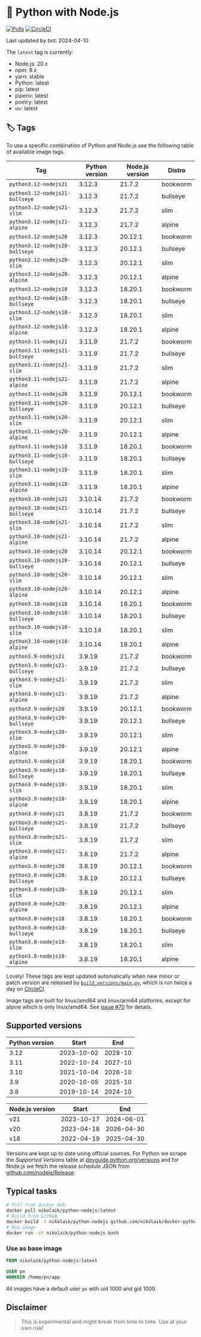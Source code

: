 # 🐳 Python with Node.js

[![Pulls](https://img.shields.io/docker/pulls/nikolaik/python-nodejs.svg?style=flat-square)](https://hub.docker.com/r/nikolaik/python-nodejs/)
[![CircleCI](https://img.shields.io/circleci/project/github/nikolaik/docker-python-nodejs.svg?style=flat-square)](https://circleci.com/gh/nikolaik/docker-python-nodejs)

Last updated by bot: 2024-04-10

The `latest` tag is currently:

- Node.js: 20.x
- npm: 9.x
- yarn: stable
- Python: latest
- pip: latest
- pipenv: latest
- poetry: latest
- uv: latest

## 🏷 Tags

To use a specific combination of Python and Node.js see the following table of available image tags.

<!-- TAGS_START -->

Tag | Python version | Node.js version | Distro
--- | --- | --- | ---
`python3.12-nodejs21` | 3.12.3 | 21.7.2 | bookworm
`python3.12-nodejs21-bullseye` | 3.12.3 | 21.7.2 | bullseye
`python3.12-nodejs21-slim` | 3.12.3 | 21.7.2 | slim
`python3.12-nodejs21-alpine` | 3.12.3 | 21.7.2 | alpine
`python3.12-nodejs20` | 3.12.3 | 20.12.1 | bookworm
`python3.12-nodejs20-bullseye` | 3.12.3 | 20.12.1 | bullseye
`python3.12-nodejs20-slim` | 3.12.3 | 20.12.1 | slim
`python3.12-nodejs20-alpine` | 3.12.3 | 20.12.1 | alpine
`python3.12-nodejs18` | 3.12.3 | 18.20.1 | bookworm
`python3.12-nodejs18-bullseye` | 3.12.3 | 18.20.1 | bullseye
`python3.12-nodejs18-slim` | 3.12.3 | 18.20.1 | slim
`python3.12-nodejs18-alpine` | 3.12.3 | 18.20.1 | alpine
`python3.11-nodejs21` | 3.11.9 | 21.7.2 | bookworm
`python3.11-nodejs21-bullseye` | 3.11.9 | 21.7.2 | bullseye
`python3.11-nodejs21-slim` | 3.11.9 | 21.7.2 | slim
`python3.11-nodejs21-alpine` | 3.11.9 | 21.7.2 | alpine
`python3.11-nodejs20` | 3.11.9 | 20.12.1 | bookworm
`python3.11-nodejs20-bullseye` | 3.11.9 | 20.12.1 | bullseye
`python3.11-nodejs20-slim` | 3.11.9 | 20.12.1 | slim
`python3.11-nodejs20-alpine` | 3.11.9 | 20.12.1 | alpine
`python3.11-nodejs18` | 3.11.9 | 18.20.1 | bookworm
`python3.11-nodejs18-bullseye` | 3.11.9 | 18.20.1 | bullseye
`python3.11-nodejs18-slim` | 3.11.9 | 18.20.1 | slim
`python3.11-nodejs18-alpine` | 3.11.9 | 18.20.1 | alpine
`python3.10-nodejs21` | 3.10.14 | 21.7.2 | bookworm
`python3.10-nodejs21-bullseye` | 3.10.14 | 21.7.2 | bullseye
`python3.10-nodejs21-slim` | 3.10.14 | 21.7.2 | slim
`python3.10-nodejs21-alpine` | 3.10.14 | 21.7.2 | alpine
`python3.10-nodejs20` | 3.10.14 | 20.12.1 | bookworm
`python3.10-nodejs20-bullseye` | 3.10.14 | 20.12.1 | bullseye
`python3.10-nodejs20-slim` | 3.10.14 | 20.12.1 | slim
`python3.10-nodejs20-alpine` | 3.10.14 | 20.12.1 | alpine
`python3.10-nodejs18` | 3.10.14 | 18.20.1 | bookworm
`python3.10-nodejs18-bullseye` | 3.10.14 | 18.20.1 | bullseye
`python3.10-nodejs18-slim` | 3.10.14 | 18.20.1 | slim
`python3.10-nodejs18-alpine` | 3.10.14 | 18.20.1 | alpine
`python3.9-nodejs21` | 3.9.19 | 21.7.2 | bookworm
`python3.9-nodejs21-bullseye` | 3.9.19 | 21.7.2 | bullseye
`python3.9-nodejs21-slim` | 3.9.19 | 21.7.2 | slim
`python3.9-nodejs21-alpine` | 3.9.19 | 21.7.2 | alpine
`python3.9-nodejs20` | 3.9.19 | 20.12.1 | bookworm
`python3.9-nodejs20-bullseye` | 3.9.19 | 20.12.1 | bullseye
`python3.9-nodejs20-slim` | 3.9.19 | 20.12.1 | slim
`python3.9-nodejs20-alpine` | 3.9.19 | 20.12.1 | alpine
`python3.9-nodejs18` | 3.9.19 | 18.20.1 | bookworm
`python3.9-nodejs18-bullseye` | 3.9.19 | 18.20.1 | bullseye
`python3.9-nodejs18-slim` | 3.9.19 | 18.20.1 | slim
`python3.9-nodejs18-alpine` | 3.9.19 | 18.20.1 | alpine
`python3.8-nodejs21` | 3.8.19 | 21.7.2 | bookworm
`python3.8-nodejs21-bullseye` | 3.8.19 | 21.7.2 | bullseye
`python3.8-nodejs21-slim` | 3.8.19 | 21.7.2 | slim
`python3.8-nodejs21-alpine` | 3.8.19 | 21.7.2 | alpine
`python3.8-nodejs20` | 3.8.19 | 20.12.1 | bookworm
`python3.8-nodejs20-bullseye` | 3.8.19 | 20.12.1 | bullseye
`python3.8-nodejs20-slim` | 3.8.19 | 20.12.1 | slim
`python3.8-nodejs20-alpine` | 3.8.19 | 20.12.1 | alpine
`python3.8-nodejs18` | 3.8.19 | 18.20.1 | bookworm
`python3.8-nodejs18-bullseye` | 3.8.19 | 18.20.1 | bullseye
`python3.8-nodejs18-slim` | 3.8.19 | 18.20.1 | slim
`python3.8-nodejs18-alpine` | 3.8.19 | 18.20.1 | alpine

<!-- TAGS_END -->

Lovely! These tags are kept updated automatically when new minor or patch version are released by [`build_versions/main.py`](./build_versions/main.py), which is run twice a day on [CircleCI](https://circleci.com/gh/nikolaik/docker-python-nodejs).

Image tags are built for linux/amd64 and linux/arm64 platforms, except for alpine which is only linux/amd64. See [issue #70](https://github.com/nikolaik/docker-python-nodejs/issues/70) for details.

## Supported versions

<!-- SUPPORTED_VERSIONS_START -->

Python version | Start | End
--- | --- | ---
3.12 | 2023-10-02 | 2028-10
3.11 | 2022-10-24 | 2027-10
3.10 | 2021-10-04 | 2026-10
3.9 | 2020-10-05 | 2025-10
3.8 | 2019-10-14 | 2024-10

Node.js version | Start | End
--- | --- | ---
v21 | 2023-10-17 | 2024-06-01
v20 | 2023-04-18 | 2026-04-30
v18 | 2022-04-19 | 2025-04-30

<!-- SUPPORTED_VERSIONS_END -->

Versions are kept up to date using official sources. For Python we scrape the _Supported Versions_ table at [devguide.python.org/versions](https://devguide.python.org/versions/#supported-versions) and for Node.js we fetch the release schedule JSON from [github.com/nodejs/Release](https://github.com/nodejs/Release/blob/main/schedule.json).

## Typical tasks

```bash
# Pull from Docker Hub
docker pull nikolaik/python-nodejs:latest
# Build from GitHub
docker build -t nikolaik/python-nodejs github.com/nikolaik/docker-python-nodejs
# Run image
docker run -it nikolaik/python-nodejs bash
```

### Use as base image

```Dockerfile
FROM nikolaik/python-nodejs:latest

USER pn
WORKDIR /home/pn/app
```

All images have a default user `pn` with uid 1000 and gid 1000.

## Disclaimer

> This is experimental and might break from time to time. Use at your own risk!
